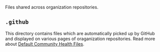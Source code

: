 Files shared across organization repositories.

## `.github`

This directory contains files which are automatically picked up by GitHub and
displayed on various pages of oraganization repositories. Read more about
[Default Community Health Files](https://help.github.com/en/github/building-a-strong-community/creating-a-default-community-health-file).
